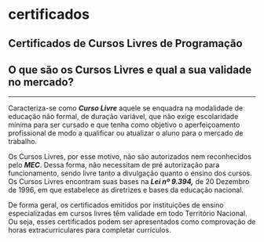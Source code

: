 # certificados

## Certificados de Cursos Livres de Programação

## O que são os Cursos Livres e qual a sua validade no mercado?

***

Caracteriza-se como _**Curso Livre**_ aquele se enquadra na modalidade de educação não formal, de duração variável, que não exige escolaridade mínima para ser cursado e que tenha como objetivo o aperfeiçoamento profissional de modo a qualificar ou atualizar o aluno para o mercado de trabalho.

Os Cursos Livres, por esse motivo, não são autorizados nem reconhecidos pelo _**MEC**_. Dessa forma, não necessitam de pré autorização para funcionamento, sendo livre tanto a divulgação quanto o ensino dos cursos. Os Cursos Livres  encontram suas bases na _**Lei nº 9.394,**_ de 20 Dezembro de 1996, em que estabelece as diretrizes e bases da educação nacional.

De forma geral, os certificados emitidos por instituições de ensino especializadas em cursos livres têm validade em todo Território Nacional. Ou seja, esses certificados podem ser apresentados como comprovação de horas extracurriculares para completar currículos.
